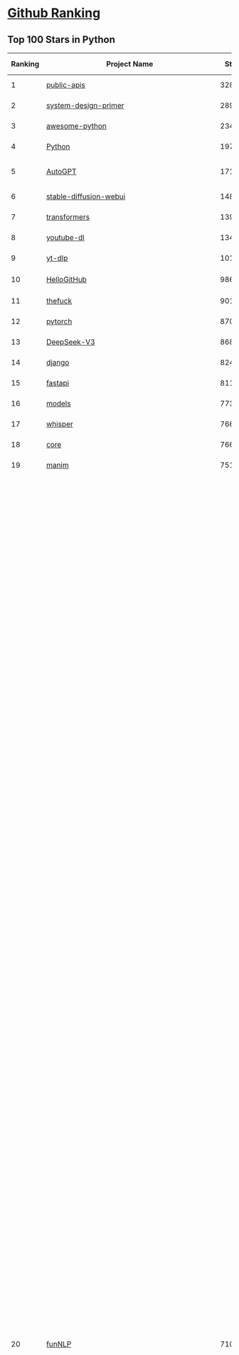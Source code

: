 [Github Ranking](../README.md)
==========

## Top 100 Stars in Python

| Ranking | Project Name | Stars | Forks | Language | Open Issues | Description | Last Commit |
| ------- | ------------ | ----- | ----- | -------- | ----------- | ----------- | ----------- |
| 1 | [public-apis](https://github.com/public-apis/public-apis) | 328033 | 34777 | Python | 48 | A collective list of free APIs | 2024-10-31T19:50:02Z |
| 2 | [system-design-primer](https://github.com/donnemartin/system-design-primer) | 289754 | 48207 | Python | 232 | Learn how to design large-scale systems. Prep for the system design interview.  Includes Anki flashcards. | 2024-12-02T01:10:39Z |
| 3 | [awesome-python](https://github.com/vinta/awesome-python) | 234676 | 25319 | Python | 0 | An opinionated list of awesome Python frameworks, libraries, software and resources. | 2024-08-11T17:10:18Z |
| 4 | [Python](https://github.com/TheAlgorithms/Python) | 197484 | 46282 | Python | 64 | All Algorithms implemented in Python | 2025-02-20T20:09:02Z |
| 5 | [AutoGPT](https://github.com/Significant-Gravitas/AutoGPT) | 171709 | 45100 | Python | 168 | AutoGPT is the vision of accessible AI for everyone, to use and to build on. Our mission is to provide the tools, so that you can focus on what matters. | 2025-02-20T23:22:55Z |
| 6 | [stable-diffusion-webui](https://github.com/AUTOMATIC1111/stable-diffusion-webui) | 148114 | 27683 | Python | 2300 | Stable Diffusion web UI | 2025-02-18T13:59:48Z |
| 7 | [transformers](https://github.com/huggingface/transformers) | 139846 | 28044 | Python | 988 | 🤗 Transformers: State-of-the-art Machine Learning for Pytorch, TensorFlow, and JAX. | 2025-02-21T00:52:35Z |
| 8 | [youtube-dl](https://github.com/ytdl-org/youtube-dl) | 134299 | 10212 | Python | 3690 | Command-line program to download videos from YouTube.com and other video sites | 2025-02-07T00:01:51Z |
| 9 | [yt-dlp](https://github.com/yt-dlp/yt-dlp) | 101088 | 7918 | Python | 1500 | A feature-rich command-line audio/video downloader | 2025-02-20T19:33:31Z |
| 10 | [HelloGitHub](https://github.com/521xueweihan/HelloGitHub) | 98694 | 9822 | Python | 192 | :octocat: 分享 GitHub 上有趣、入门级的开源项目。Share interesting, entry-level open source projects on GitHub. | 2025-01-27T03:53:33Z |
| 11 | [thefuck](https://github.com/nvbn/thefuck) | 90131 | 3628 | Python | 274 | Magnificent app which corrects your previous console command. | 2024-07-19T14:56:13Z |
| 12 | [pytorch](https://github.com/pytorch/pytorch) | 87060 | 23412 | Python | 14531 | Tensors and Dynamic neural networks in Python with strong GPU acceleration | 2025-02-21T04:00:20Z |
| 13 | [DeepSeek-V3](https://github.com/deepseek-ai/DeepSeek-V3) | 86881 | 14002 | Python | 98 | None | 2025-02-18T10:04:06Z |
| 14 | [django](https://github.com/django/django) | 82401 | 32270 | Python | 0 | The Web framework for perfectionists with deadlines. | 2025-02-20T15:17:24Z |
| 15 | [fastapi](https://github.com/fastapi/fastapi) | 81154 | 6986 | Python | 52 | FastAPI framework, high performance, easy to learn, fast to code, ready for production | 2025-02-20T20:53:19Z |
| 16 | [models](https://github.com/tensorflow/models) | 77393 | 45683 | Python | 1065 | Models and examples built with TensorFlow | 2025-02-18T21:43:31Z |
| 17 | [whisper](https://github.com/openai/whisper) | 76673 | 9171 | Python | 0 | Robust Speech Recognition via Large-Scale Weak Supervision | 2025-01-04T20:56:17Z |
| 18 | [core](https://github.com/home-assistant/core) | 76652 | 32563 | Python | 2901 | :house_with_garden: Open source home automation that puts local control and privacy first. | 2025-02-21T04:03:27Z |
| 19 | [manim](https://github.com/3b1b/manim) | 75134 | 6546 | Python | 437 | Animation engine for explanatory math videos | 2025-01-08T16:22:03Z |
| 20 | [funNLP](https://github.com/fighting41love/funNLP) | 71085 | 14689 | Python | 30 | 中英文敏感词、语言检测、中外手机/电话归属地/运营商查询、名字推断性别、手机号抽取、身份证抽取、邮箱抽取、中日文人名库、中文缩写库、拆字词典、词汇情感值、停用词、反动词表、暴恐词表、繁简体转换、英文模拟中文发音、汪峰歌词生成器、职业名称词库、同义词库、反义词库、否定词库、汽车品牌词库、汽车零件词库、连续英文切割、各种中文词向量、公司名字大全、古诗词库、IT词库、财经词库、成语词库、地名词库、历史名人词库、诗词词库、医学词库、饮食词库、法律词库、汽车词库、动物词库、中文聊天语料、中文谣言数据、百度中文问答数据集、句子相似度匹配算法集合、bert资源、文本生成&摘要相关工具、cocoNLP信息抽取工具、国内电话号码正则匹配、清华大学XLORE:中英文跨语言百科知识图谱、清华大学人工智能技术系列报告、自然语言生成、NLU太难了系列、自动对联数据及机器人、用户名黑名单列表、罪名法务名词及分类模型、微信公众号语料、cs224n深度学习自然语言处理课程、中文手写汉字识别、中文自然语言处理 语料/数据集、变量命名神器、分词语料库+代码、任务型对话英文数据集、ASR 语音数据集 + 基于深度学习的中文语音识别系统、笑声检测器、Microsoft多语言数字/单位/如日期时间识别包、中华新华字典数据库及api(包括常用歇后语、成语、词语和汉字)、文档图谱自动生成、SpaCy 中文模型、Common Voice语音识别数据集新版、神经网络关系抽取、基于bert的命名实体识别、关键词(Keyphrase)抽取包pke、基于医疗领域知识图谱的问答系统、基于依存句法与语义角色标注的事件三元组抽取、依存句法分析4万句高质量标注数据、cnocr：用来做中文OCR的Python3包、中文人物关系知识图谱项目、中文nlp竞赛项目及代码汇总、中文字符数据、speech-aligner: 从“人声语音”及其“语言文本”产生音素级别时间对齐标注的工具、AmpliGraph: 知识图谱表示学习(Python)库：知识图谱概念链接预测、Scattertext 文本可视化(python)、语言/知识表示工具：BERT & ERNIE、中文对比英文自然语言处理NLP的区别综述、Synonyms中文近义词工具包、HarvestText领域自适应文本挖掘工具（新词发现-情感分析-实体链接等）、word2word：(Python)方便易用的多语言词-词对集：62种语言/3,564个多语言对、语音识别语料生成工具：从具有音频/字幕的在线视频创建自动语音识别(ASR)语料库、构建医疗实体识别的模型（包含词典和语料标注）、单文档非监督的关键词抽取、Kashgari中使用gpt-2语言模型、开源的金融投资数据提取工具、文本自动摘要库TextTeaser: 仅支持英文、人民日报语料处理工具集、一些关于自然语言的基本模型、基于14W歌曲知识库的问答尝试--功能包括歌词接龙and已知歌词找歌曲以及歌曲歌手歌词三角关系的问答、基于Siamese bilstm模型的相似句子判定模型并提供训练数据集和测试数据集、用Transformer编解码模型实现的根据Hacker News文章标题自动生成评论、用BERT进行序列标记和文本分类的模板代码、LitBank：NLP数据集——支持自然语言处理和计算人文学科任务的100部带标记英文小说语料、百度开源的基准信息抽取系统、虚假新闻数据集、Facebook: LAMA语言模型分析，提供Transformer-XL/BERT/ELMo/GPT预训练语言模型的统一访问接口、CommonsenseQA：面向常识的英文QA挑战、中文知识图谱资料、数据及工具、各大公司内部里大牛分享的技术文档 PDF 或者 PPT、自然语言生成SQL语句（英文）、中文NLP数据增强（EDA）工具、英文NLP数据增强工具 、基于医药知识图谱的智能问答系统、京东商品知识图谱、基于mongodb存储的军事领域知识图谱问答项目、基于远监督的中文关系抽取、语音情感分析、中文ULMFiT-情感分析-文本分类-语料及模型、一个拍照做题程序、世界各国大规模人名库、一个利用有趣中文语料库 qingyun 训练出来的中文聊天机器人、中文聊天机器人seqGAN、省市区镇行政区划数据带拼音标注、教育行业新闻语料库包含自动文摘功能、开放了对话机器人-知识图谱-语义理解-自然语言处理工具及数据、中文知识图谱：基于百度百科中文页面-抽取三元组信息-构建中文知识图谱、masr: 中文语音识别-提供预训练模型-高识别率、Python音频数据增广库、中文全词覆盖BERT及两份阅读理解数据、ConvLab：开源多域端到端对话系统平台、中文自然语言处理数据集、基于最新版本rasa搭建的对话系统、基于TensorFlow和BERT的管道式实体及关系抽取、一个小型的证券知识图谱/知识库、复盘所有NLP比赛的TOP方案、OpenCLaP：多领域开源中文预训练语言模型仓库、UER：基于不同语料+编码器+目标任务的中文预训练模型仓库、中文自然语言处理向量合集、基于金融-司法领域(兼有闲聊性质)的聊天机器人、g2pC：基于上下文的汉语读音自动标记模块、Zincbase 知识图谱构建工具包、诗歌质量评价/细粒度情感诗歌语料库、快速转化「中文数字」和「阿拉伯数字」、百度知道问答语料库、基于知识图谱的问答系统、jieba_fast 加速版的jieba、正则表达式教程、中文阅读理解数据集、基于BERT等最新语言模型的抽取式摘要提取、Python利用深度学习进行文本摘要的综合指南、知识图谱深度学习相关资料整理、维基大规模平行文本语料、StanfordNLP 0.2.0：纯Python版自然语言处理包、NeuralNLP-NeuralClassifier：腾讯开源深度学习文本分类工具、端到端的封闭域对话系统、中文命名实体识别：NeuroNER vs. BertNER、新闻事件线索抽取、2019年百度的三元组抽取比赛：“科学空间队”源码、基于依存句法的开放域文本知识三元组抽取和知识库构建、中文的GPT2训练代码、ML-NLP - 机器学习(Machine Learning)NLP面试中常考到的知识点和代码实现、nlp4han:中文自然语言处理工具集(断句/分词/词性标注/组块/句法分析/语义分析/NER/N元语法/HMM/代词消解/情感分析/拼写检查、XLM：Facebook的跨语言预训练语言模型、用基于BERT的微调和特征提取方法来进行知识图谱百度百科人物词条属性抽取、中文自然语言处理相关的开放任务-数据集-当前最佳结果、CoupletAI - 基于CNN+Bi-LSTM+Attention 的自动对对联系统、抽象知识图谱、MiningZhiDaoQACorpus - 580万百度知道问答数据挖掘项目、brat rapid annotation tool: 序列标注工具、大规模中文知识图谱数据：1.4亿实体、数据增强在机器翻译及其他nlp任务中的应用及效果、allennlp阅读理解:支持多种数据和模型、PDF表格数据提取工具 、 Graphbrain：AI开源软件库和科研工具，目的是促进自动意义提取和文本理解以及知识的探索和推断、简历自动筛选系统、基于命名实体识别的简历自动摘要、中文语言理解测评基准，包括代表性的数据集&基准模型&语料库&排行榜、树洞 OCR 文字识别 、从包含表格的扫描图片中识别表格和文字、语声迁移、Python口语自然语言处理工具集(英文)、 similarity：相似度计算工具包，java编写、海量中文预训练ALBERT模型 、Transformers 2.0 、基于大规模音频数据集Audioset的音频增强 、Poplar：网页版自然语言标注工具、图片文字去除，可用于漫画翻译 、186种语言的数字叫法库、Amazon发布基于知识的人-人开放领域对话数据集 、中文文本纠错模块代码、繁简体转换 、 Python实现的多种文本可读性评价指标、类似于人名/地名/组织机构名的命名体识别数据集 、东南大学《知识图谱》研究生课程(资料)、. 英文拼写检查库 、 wwsearch是企业微信后台自研的全文检索引擎、CHAMELEON：深度学习新闻推荐系统元架构 、 8篇论文梳理BERT相关模型进展与反思、DocSearch：免费文档搜索引擎、 LIDA：轻量交互式对话标注工具 、aili - the fastest in-memory index in the East 东半球最快并发索引 、知识图谱车音工作项目、自然语言生成资源大全 、中日韩分词库mecab的Python接口库、中文文本摘要/关键词提取、汉字字符特征提取器 (featurizer)，提取汉字的特征（发音特征、字形特征）用做深度学习的特征、中文生成任务基准测评 、中文缩写数据集、中文任务基准测评 - 代表性的数据集-基准(预训练)模型-语料库-baseline-工具包-排行榜、PySS3：面向可解释AI的SS3文本分类器机器可视化工具 、中文NLP数据集列表、COPE - 格律诗编辑程序、doccano：基于网页的开源协同多语言文本标注工具 、PreNLP：自然语言预处理库、简单的简历解析器，用来从简历中提取关键信息、用于中文闲聊的GPT2模型：GPT2-chitchat、基于检索聊天机器人多轮响应选择相关资源列表(Leaderboards、Datasets、Papers)、(Colab)抽象文本摘要实现集锦(教程 、词语拼音数据、高效模糊搜索工具、NLP数据增广资源集、微软对话机器人框架 、 GitHub Typo Corpus：大规模GitHub多语言拼写错误/语法错误数据集、TextCluster：短文本聚类预处理模块 Short text cluster、面向语音识别的中文文本规范化、BLINK：最先进的实体链接库、BertPunc：基于BERT的最先进标点修复模型、Tokenizer：快速、可定制的文本词条化库、中文语言理解测评基准，包括代表性的数据集、基准(预训练)模型、语料库、排行榜、spaCy 医学文本挖掘与信息提取 、 NLP任务示例项目代码集、 python拼写检查库、chatbot-list - 行业内关于智能客服、聊天机器人的应用和架构、算法分享和介绍、语音质量评价指标(MOSNet, BSSEval, STOI, PESQ, SRMR)、 用138GB语料训练的法文RoBERTa预训练语言模型 、BERT-NER-Pytorch：三种不同模式的BERT中文NER实验、无道词典 - 有道词典的命令行版本，支持英汉互查和在线查询、2019年NLP亮点回顾、 Chinese medical dialogue data 中文医疗对话数据集 、最好的汉字数字(中文数字)-阿拉伯数字转换工具、 基于百科知识库的中文词语多词义/义项获取与特定句子词语语义消歧、awesome-nlp-sentiment-analysis - 情感分析、情绪原因识别、评价对象和评价词抽取、LineFlow：面向所有深度学习框架的NLP数据高效加载器、中文医学NLP公开资源整理 、MedQuAD：(英文)医学问答数据集、将自然语言数字串解析转换为整数和浮点数、Transfer Learning in Natural Language Processing (NLP) 、面向语音识别的中文/英文发音辞典、Tokenizers：注重性能与多功能性的最先进分词器、CLUENER 细粒度命名实体识别 Fine Grained Named Entity Recognition、 基于BERT的中文命名实体识别、中文谣言数据库、NLP数据集/基准任务大列表、nlp相关的一些论文及代码, 包括主题模型、词向量(Word Embedding)、命名实体识别(NER)、文本分类(Text Classificatin)、文本生成(Text Generation)、文本相似性(Text Similarity)计算等，涉及到各种与nlp相关的算法，基于keras和tensorflow 、Python文本挖掘/NLP实战示例、 Blackstone：面向非结构化法律文本的spaCy pipeline和NLP模型通过同义词替换实现文本“变脸” 、中文 预训练 ELECTREA 模型: 基于对抗学习 pretrain Chinese Model 、albert-chinese-ner - 用预训练语言模型ALBERT做中文NER 、基于GPT2的特定主题文本生成/文本增广、开源预训练语言模型合集、多语言句向量包、编码、标记和实现：一种可控高效的文本生成方法、 英文脏话大列表 、attnvis：GPT2、BERT等transformer语言模型注意力交互可视化、CoVoST：Facebook发布的多语种语音-文本翻译语料库，包括11种语言(法语、德语、荷兰语、俄语、西班牙语、意大利语、土耳其语、波斯语、瑞典语、蒙古语和中文)的语音、文字转录及英文译文、Jiagu自然语言处理工具 - 以BiLSTM等模型为基础，提供知识图谱关系抽取 中文分词 词性标注 命名实体识别 情感分析 新词发现 关键词 文本摘要 文本聚类等功能、用unet实现对文档表格的自动检测，表格重建、NLP事件提取文献资源列表 、 金融领域自然语言处理研究资源大列表、CLUEDatasetSearch - 中英文NLP数据集：搜索所有中文NLP数据集，附常用英文NLP数据集 、medical_NER - 中文医学知识图谱命名实体识别 、(哈佛)讲因果推理的免费书、知识图谱相关学习资料/数据集/工具资源大列表、Forte：灵活强大的自然语言处理pipeline工具集 、Python字符串相似性算法库、PyLaia：面向手写文档分析的深度学习工具包、TextFooler：针对文本分类/推理的对抗文本生成模块、Haystack：灵活、强大的可扩展问答(QA)框架、中文关键短语抽取工具 | 2024-05-10T07:38:24Z |
| 21 | [flask](https://github.com/pallets/flask) | 68856 | 16291 | Python | 2 | The Python micro framework for building web applications. | 2025-01-05T17:10:05Z |
| 22 | [screenshot-to-code](https://github.com/abi/screenshot-to-code) | 68464 | 8402 | Python | 91 | Drop in a screenshot and convert it to clean code (HTML/Tailwind/React/Vue) | 2025-02-18T21:29:11Z |
| 23 | [devops-exercises](https://github.com/bregman-arie/devops-exercises) | 67925 | 15172 | Python | 32 | Linux, Jenkins, AWS, SRE, Prometheus, Docker, Python, Ansible, Git, Kubernetes, Terraform, OpenStack, SQL, NoSQL, Azure, GCP, DNS, Elastic, Network, Virtualization. DevOps Interview Questions | 2025-01-25T17:57:43Z |
| 24 | [ComfyUI](https://github.com/comfyanonymous/ComfyUI) | 67919 | 7287 | Python | 1940 | The most powerful and modular diffusion model GUI, api and backend with a graph/nodes interface. | 2025-02-20T23:26:20Z |
| 25 | [gpt_academic](https://github.com/binary-husky/gpt_academic) | 67613 | 8295 | Python | 236 | 为GPT/GLM等LLM大语言模型提供实用化交互接口，特别优化论文阅读/润色/写作体验，模块化设计，支持自定义快捷按钮&函数插件，支持Python和C++等项目剖析&自译解功能，PDF/LaTex论文翻译&总结功能，支持并行问询多种LLM模型，支持chatglm3等本地模型。接入通义千问, deepseekcoder, 讯飞星火, 文心一言, llama2, rwkv, claude2, moss等。 | 2025-02-12T16:20:25Z |
| 26 | [awesome-machine-learning](https://github.com/josephmisiti/awesome-machine-learning) | 67002 | 14795 | Python | 0 | A curated list of awesome Machine Learning frameworks, libraries and software. | 2025-02-13T13:51:00Z |
| 27 | [d2l-zh](https://github.com/d2l-ai/d2l-zh) | 65945 | 11266 | Python | 0 | 《动手学深度学习》：面向中文读者、能运行、可讨论。中英文版被70多个国家的500多所大学用于教学。 | 2024-07-30T09:32:19Z |
| 28 | [cpython](https://github.com/python/cpython) | 65386 | 31163 | Python | 7208 | The Python programming language | 2025-02-21T00:22:06Z |
| 29 | [ansible](https://github.com/ansible/ansible) | 64098 | 23973 | Python | 541 | Ansible is a radically simple IT automation platform that makes your applications and systems easier to deploy and maintain. Automate everything from code deployment to network configuration to cloud management, in a language that approaches plain English, using SSH, with no agents to install on remote systems. https://docs.ansible.com. | 2025-02-19T20:28:56Z |
| 30 | [gpt4free](https://github.com/xtekky/gpt4free) | 63623 | 13551 | Python | 59 | The official gpt4free repository \| various collection of powerful language models \| o3 mini and deepseek r1 | 2025-02-19T16:13:27Z |
| 31 | [PayloadsAllTheThings](https://github.com/swisskyrepo/PayloadsAllTheThings) | 63301 | 15018 | Python | 0 | A list of useful payloads and bypass for Web Application Security and Pentest/CTF | 2025-02-19T20:09:26Z |
| 32 | [keras](https://github.com/keras-team/keras) | 62588 | 19520 | Python | 219 | Deep Learning for humans | 2025-02-20T22:04:29Z |
| 33 | [sherlock](https://github.com/sherlock-project/sherlock) | 62549 | 7198 | Python | 73 | Hunt down social media accounts by username across social networks | 2025-02-17T06:07:27Z |
| 34 | [scikit-learn](https://github.com/scikit-learn/scikit-learn) | 61179 | 25608 | Python | 1564 | scikit-learn: machine learning in Python | 2025-02-20T15:04:09Z |
| 35 | [new-pac](https://github.com/Alvin9999/new-pac) | 58724 | 9746 | Python | 419 | 翻墙-科学上网、自由上网、免费科学上网、免费翻墙、fanqiang、油管youtube/视频下载、软件、VPN、一键翻墙浏览器，vps一键搭建翻墙服务器脚本/教程，免费shadowsocks/ss/ssr/v2ray/goflyway账号/节点，翻墙梯子，电脑、手机、iOS、安卓、windows、Mac、Linux、路由器翻墙、科学上网、youtube视频下载、youtube油管镜像/免翻墙网站、美区apple id共享账号、翻墙-科学上网-梯子 | 2025-02-21T04:02:13Z |
| 36 | [annotated_deep_learning_paper_implementations](https://github.com/labmlai/annotated_deep_learning_paper_implementations) | 58677 | 5972 | Python | 31 | 🧑‍🏫 60+ Implementations/tutorials of deep learning papers with side-by-side notes 📝; including transformers (original, xl, switch, feedback, vit, ...), optimizers (adam, adabelief, sophia, ...), gans(cyclegan, stylegan2, ...), 🎮 reinforcement learning (ppo, dqn), capsnet, distillation, ... 🧠 | 2024-08-24T09:18:59Z |
| 37 | [open-interpreter](https://github.com/OpenInterpreter/open-interpreter) | 58404 | 4997 | Python | 209 | A natural language interface for computers | 2025-01-24T13:02:04Z |
| 38 | [localstack](https://github.com/localstack/localstack) | 57772 | 4082 | Python | 270 | 💻 A fully functional local AWS cloud stack. Develop and test your cloud & Serverless apps offline | 2025-02-21T03:08:44Z |
| 39 | [llama](https://github.com/meta-llama/llama) | 57671 | 9708 | Python | 421 | Inference code for Llama models | 2025-01-26T21:42:26Z |
| 40 | [private-gpt](https://github.com/zylon-ai/private-gpt) | 55268 | 7422 | Python | 240 | Interact with your documents using the power of GPT, 100% privately, no data leaks | 2024-11-13T19:30:32Z |
| 41 | [you-get](https://github.com/soimort/you-get) | 54986 | 9719 | Python | 0 | :arrow_double_down: Dumb downloader that scrapes the web | 2025-01-04T02:13:08Z |
| 42 | [scrapy](https://github.com/scrapy/scrapy) | 54248 | 10667 | Python | 436 | Scrapy, a fast high-level web crawling & scraping framework for Python. | 2025-02-19T09:17:38Z |
| 43 | [face_recognition](https://github.com/ageitgey/face_recognition) | 54169 | 13561 | Python | 758 | The world's simplest facial recognition api for Python and the command line | 2024-08-21T06:22:36Z |
| 44 | [Real-Time-Voice-Cloning](https://github.com/CorentinJ/Real-Time-Voice-Cloning) | 53559 | 8894 | Python | 198 | Clone a voice in 5 seconds to generate arbitrary speech in real-time | 2024-08-14T19:54:03Z |
| 45 | [faceswap](https://github.com/deepfakes/faceswap) | 53303 | 13328 | Python | 29 | Deepfakes Software For All | 2024-11-19T23:13:32Z |
| 46 | [gpt-engineer](https://github.com/AntonOsika/gpt-engineer) | 53139 | 6941 | Python | 19 | Platform to experiment with the AI Software Engineer. Terminal based. NOTE: Very different from https://gptengineer.app | 2024-11-17T22:47:32Z |
| 47 | [openpilot](https://github.com/commaai/openpilot) | 52588 | 9465 | Python | 108 | openpilot is an operating system for robotics. Currently, it upgrades the driver assistance system on 275+ supported cars. | 2025-02-21T03:54:46Z |
| 48 | [requests](https://github.com/psf/requests) | 52529 | 9383 | Python | 188 | A simple, yet elegant, HTTP library. | 2025-02-20T18:43:14Z |
| 49 | [yolov5](https://github.com/ultralytics/yolov5) | 52467 | 16695 | Python | 200 | YOLOv5 🚀 in PyTorch > ONNX > CoreML > TFLite | 2025-01-30T16:42:48Z |
| 50 | [hackingtool](https://github.com/Z4nzu/hackingtool) | 51631 | 5570 | Python | 46 | ALL IN ONE Hacking Tool For Hackers | 2024-07-31T13:30:04Z |
| 51 | [rich](https://github.com/Textualize/rich) | 50827 | 1786 | Python | 195 | Rich is a Python library for rich text and beautiful formatting in the terminal. | 2024-12-02T16:01:57Z |
| 52 | [grok-1](https://github.com/xai-org/grok-1) | 50061 | 8352 | Python | 80 | Grok open release | 2024-08-30T04:17:25Z |
| 53 | [langflow](https://github.com/langflow-ai/langflow) | 48795 | 5347 | Python | 304 | Langflow is a low-code app builder for RAG and multi-agent AI applications. It’s Python-based and agnostic to any model, API, or database. | 2025-02-20T23:10:23Z |
| 54 | [professional-programming](https://github.com/charlax/professional-programming) | 47329 | 3753 | Python | 0 | A collection of learning resources for curious software engineers | 2025-02-15T15:56:30Z |
| 55 | [OpenHands](https://github.com/All-Hands-AI/OpenHands) | 47185 | 5191 | Python | 242 | 🙌 OpenHands: Code Less, Make More | 2025-02-21T01:54:31Z |
| 56 | [big-list-of-naughty-strings](https://github.com/minimaxir/big-list-of-naughty-strings) | 46969 | 2152 | Python | 69 | The Big List of Naughty Strings is a list of strings which have a high probability of causing issues when used as user-input data. | 2024-04-18T03:26:59Z |
| 57 | [MetaGPT](https://github.com/geekan/MetaGPT) | 46851 | 5575 | Python | 52 | 🌟 The Multi-Agent Framework: First AI Software Company, Towards Natural Language Programming | 2025-02-19T13:25:57Z |
| 58 | [PaddleOCR](https://github.com/PaddlePaddle/PaddleOCR) | 46579 | 8014 | Python | 27 | Awesome multilingual OCR toolkits based on PaddlePaddle (practical ultra lightweight OCR system, support 80+ languages recognition, provide data annotation and synthesis tools, support training and deployment among server, mobile, embedded and IoT devices) | 2025-02-20T02:17:30Z |
| 59 | [pandas](https://github.com/pandas-dev/pandas) | 44638 | 18248 | Python | 3617 | Flexible and powerful data analysis / manipulation library for Python, providing labeled data structures similar to R data.frame objects, statistical functions, and much more | 2025-02-21T01:12:41Z |
| 60 | [30-Days-Of-Python](https://github.com/Asabeneh/30-Days-Of-Python) | 44637 | 8538 | Python | 53 | 30 days of Python programming challenge is a step-by-step guide to learn the Python programming language in 30 days. This challenge may take more than100 days, follow your own pace.  These videos may help too: https://www.youtube.com/channel/UC7PNRuno1rzYPb1xLa4yktw | 2025-02-11T09:58:01Z |
| 61 | [Deep-Live-Cam](https://github.com/hacksider/Deep-Live-Cam) | 44015 | 6448 | Python | 12 | real time face swap and one-click video deepfake with only a single image | 2025-02-19T17:00:17Z |
| 62 | [Fooocus](https://github.com/lllyasviel/Fooocus) | 43329 | 6461 | Python | 200 | Focus on prompting and generating | 2025-01-24T10:55:35Z |
| 63 | [text-generation-webui](https://github.com/oobabooga/text-generation-webui) | 42583 | 5505 | Python | 210 | A Gradio web UI for Large Language Models with support for multiple inference backends. | 2025-02-18T15:02:52Z |
| 64 | [LLaMA-Factory](https://github.com/hiyouga/LLaMA-Factory) | 41224 | 5064 | Python | 290 | Unified Efficient Fine-Tuning of 100+ LLMs & VLMs (ACL 2024) | 2025-02-20T12:32:37Z |
| 65 | [ChatGLM-6B](https://github.com/THUDM/ChatGLM-6B) | 41023 | 5235 | Python | 556 | ChatGLM-6B: An Open Bilingual Dialogue Language Model \| 开源双语对话语言模型 | 2024-06-27T04:05:25Z |
| 66 | [python-patterns](https://github.com/faif/python-patterns) | 40958 | 6954 | Python | 11 | A collection of design patterns/idioms in Python | 2024-09-05T20:53:59Z |
| 67 | [GPT-SoVITS](https://github.com/RVC-Boss/GPT-SoVITS) | 40889 | 4562 | Python | 705 | 1 min voice data can also be used to train a good TTS model! (few shot voice cloning) | 2025-02-20T14:53:37Z |
| 68 | [odoo](https://github.com/odoo/odoo) | 40725 | 26452 | Python | 3027 | Odoo. Open Source Apps To Grow Your Business. | 2025-02-21T03:03:29Z |
| 69 | [diagrams](https://github.com/mingrammer/diagrams) | 40314 | 2589 | Python | 306 | :art: Diagram as Code for prototyping cloud system architectures | 2025-02-19T17:33:43Z |
| 70 | [ColossalAI](https://github.com/hpcaitech/ColossalAI) | 40160 | 4455 | Python | 407 | Making large AI models cheaper, faster and more accessible | 2025-02-20T13:23:17Z |
| 71 | [stablediffusion](https://github.com/Stability-AI/stablediffusion) | 40147 | 5156 | Python | 242 | High-Resolution Image Synthesis with Latent Diffusion Models | 2024-10-10T21:28:57Z |
| 72 | [ailearning](https://github.com/apachecn/ailearning) | 40138 | 11508 | Python | 2 | AiLearning：数据分析+机器学习实战+线性代数+PyTorch+NLTK+TF2 | 2024-11-12T16:21:55Z |
| 73 | [sentry](https://github.com/getsentry/sentry) | 40064 | 4267 | Python | 2096 | Developer-first error tracking and performance monitoring | 2025-02-21T02:30:43Z |
| 74 | [autogen](https://github.com/microsoft/autogen) | 39870 | 5870 | Python | 513 | A programming framework for agentic AI 🤖 PyPi: autogen-agentchat Discord: https://aka.ms/autogen-discord Office Hour: https://aka.ms/autogen-officehour | 2025-02-21T02:26:19Z |
| 75 | [black](https://github.com/psf/black) | 39618 | 2526 | Python | 343 | The uncompromising Python code formatter | 2025-02-20T23:27:23Z |
| 76 | [nanoGPT](https://github.com/karpathy/nanoGPT) | 39488 | 6458 | Python | 219 | The simplest, fastest repository for training/finetuning medium-sized GPTs. | 2024-12-09T23:53:04Z |
| 77 | [llama_index](https://github.com/run-llama/llama_index) | 39108 | 5575 | Python | 656 | LlamaIndex is the leading framework for building LLM-powered agents over your data. | 2025-02-20T09:27:39Z |
| 78 | [cheat.sh](https://github.com/chubin/cheat.sh) | 38971 | 1808 | Python | 120 | the only cheat sheet you need | 2025-02-01T13:32:00Z |
| 79 | [airflow](https://github.com/apache/airflow) | 38871 | 14694 | Python | 1111 | Apache Airflow - A platform to programmatically author, schedule, and monitor workflows | 2025-02-21T04:01:35Z |
| 80 | [Deep-Learning-Papers-Reading-Roadmap](https://github.com/floodsung/Deep-Learning-Papers-Reading-Roadmap) | 38773 | 7346 | Python | 50 | Deep Learning papers reading roadmap for anyone who are eager to learn this amazing tech! | 2022-11-27T13:18:32Z |
| 81 | [vllm](https://github.com/vllm-project/vllm) | 38706 | 5804 | Python | 1280 | A high-throughput and memory-efficient inference and serving engine for LLMs | 2025-02-21T03:52:41Z |
| 82 | [bert](https://github.com/google-research/bert) | 38675 | 9663 | Python | 790 | TensorFlow code and pre-trained models for BERT | 2024-07-23T23:39:41Z |
| 83 | [mitmproxy](https://github.com/mitmproxy/mitmproxy) | 37987 | 4107 | Python | 321 | An interactive TLS-capable intercepting HTTP proxy for penetration testers and software developers. | 2025-02-19T22:02:15Z |
| 84 | [FastChat](https://github.com/lm-sys/FastChat) | 37862 | 4629 | Python | 799 | An open platform for training, serving, and evaluating large language models. Release repo for Vicuna and Chatbot Arena. | 2025-02-19T22:59:47Z |
| 85 | [TTS](https://github.com/coqui-ai/TTS) | 37862 | 4723 | Python | 15 | 🐸💬 - a deep learning toolkit for Text-to-Speech, battle-tested in research and production | 2024-08-16T12:07:14Z |
| 86 | [streamlit](https://github.com/streamlit/streamlit) | 37632 | 3248 | Python | 945 | Streamlit — A faster way to build and share data apps. | 2025-02-21T02:47:11Z |
| 87 | [WeChatMsg](https://github.com/LC044/WeChatMsg) | 37406 | 3854 | Python | 60 | 提取微信聊天记录，将其导出成HTML、Word、Excel文档永久保存，对聊天记录进行分析生成年度聊天报告，用聊天数据训练专属于个人的AI聊天助手 | 2025-01-02T13:14:29Z |
| 88 | [quivr](https://github.com/QuivrHQ/quivr) | 37343 | 3624 | Python | 33 | Opiniated RAG for integrating GenAI in your apps 🧠   Focus on your product rather than the RAG. Easy integration in existing products with customisation!  Any LLM: GPT4, Groq, Llama. Any Vectorstore: PGVector, Faiss. Any Files. Anyway you want.  | 2025-02-12T17:14:51Z |
| 89 | [Open-Assistant](https://github.com/LAION-AI/Open-Assistant) | 37241 | 3257 | Python | 226 | OpenAssistant is a chat-based assistant that understands tasks, can interact with third-party systems, and retrieve information dynamically to do so. | 2024-08-17T01:55:35Z |
| 90 | [python-cheatsheet](https://github.com/gto76/python-cheatsheet) | 36876 | 6535 | Python | 5 | Comprehensive Python Cheatsheet | 2025-02-19T19:54:46Z |
| 91 | [DeepSpeed](https://github.com/deepspeedai/DeepSpeed) | 36876 | 4250 | Python | 1001 | DeepSpeed is a deep learning optimization library that makes distributed training and inference easy, efficient, and effective. | 2025-02-21T02:09:48Z |
| 92 | [ultralytics](https://github.com/ultralytics/ultralytics) | 36799 | 7115 | Python | 751 | Ultralytics YOLO11 🚀 | 2025-02-20T21:39:09Z |
| 93 | [interview_internal_reference](https://github.com/0voice/interview_internal_reference) | 36794 | 9456 | Python | 28 | 2023年最新总结，阿里，腾讯，百度，美团，头条等技术面试题目，以及答案，专家出题人分析汇总。 | 2024-05-20T12:04:02Z |
| 94 | [freqtrade](https://github.com/freqtrade/freqtrade) | 36554 | 7125 | Python | 38 | Free, open source crypto trading bot | 2025-02-20T19:32:54Z |
| 95 | [GFPGAN](https://github.com/TencentARC/GFPGAN) | 36343 | 6029 | Python | 353 | GFPGAN aims at developing Practical Algorithms for Real-world Face Restoration. | 2024-07-26T18:44:02Z |
| 96 | [gradio](https://github.com/gradio-app/gradio) | 36227 | 2730 | Python | 456 | Build and share delightful machine learning apps, all in Python. 🌟 Star to support our work! | 2025-02-21T00:58:42Z |
| 97 | [OpenBB](https://github.com/OpenBB-finance/OpenBB) | 36214 | 3283 | Python | 36 | Investment Research for Everyone, Everywhere. | 2025-02-21T01:52:46Z |
| 98 | [wtfpython](https://github.com/satwikkansal/wtfpython) | 36030 | 2668 | Python | 73 | What the f*ck Python? 😱 | 2025-01-16T18:18:13Z |
| 99 | [DragGAN](https://github.com/XingangPan/DragGAN) | 35862 | 3451 | Python | 144 | Official Code for DragGAN (SIGGRAPH 2023) | 2024-05-18T17:51:40Z |
| 100 | [MockingBird](https://github.com/babysor/MockingBird) | 35817 | 5227 | Python | 475 | 🚀AI拟声: 5秒内克隆您的声音并生成任意语音内容 Clone a voice in 5 seconds to generate arbitrary speech in real-time | 2024-11-15T05:00:29Z |

